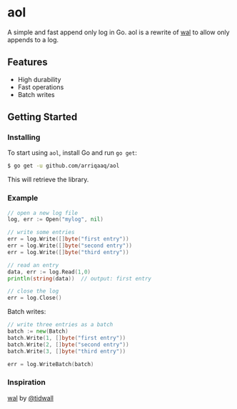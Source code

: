 # aol

A simple and fast append only log in Go. aol is a rewrite of [wal](https://github.com/tidwall/wal) to allow only appends to a log.

## Features

- High durability
- Fast operations
- Batch writes

## Getting Started

### Installing

To start using `aol`, install Go and run `go get`:

```sh
$ go get -u github.com/arriqaaq/aol
```

This will retrieve the library.

### Example

```go
// open a new log file
log, err := Open("mylog", nil)

// write some entries
err = log.Write([]byte("first entry"))
err = log.Write([]byte("second entry"))
err = log.Write([]byte("third entry"))

// read an entry
data, err := log.Read(1,0)
println(string(data))  // output: first entry

// close the log
err = log.Close()
```

Batch writes:

```go
// write three entries as a batch
batch := new(Batch)
batch.Write(1, []byte("first entry"))
batch.Write(2, []byte("second entry"))
batch.Write(3, []byte("third entry"))

err = log.WriteBatch(batch)
```

### Inspiration

[wal](https://github.com/tidwall/wal) by [@tidwall](http://twitter.com/tidwall)
